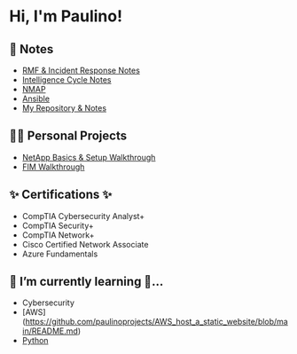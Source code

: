 <h1>Hi, I'm Paulino! <br/>

<h2>📝 Notes</h2>

  - [RMF & Incident Response Notes](https://github.com/paulinoprojects/RiskManagement)
  - [Intelligence Cycle Notes](https://github.com/paulinoprojects/IntelligenceLifeCycle/blob/main/Intelligence_README.md)
  - [NMAP](https://github.com/paulinoprojects/NMAP)
  - [Ansible](https://github.com/paulinoprojects/Ansible)
  - [My Repository & Notes](https://github.com/paulinoprojects?tab=repositories)
  
  
  
<h2>👨‍💻 Personal Projects</h2>

  - [NetApp Basics & Setup Walkthrough](https://github.com/paulinoprojects/NetApp)
  - [FIM Walkthrough](https://github.com/paulinoprojects/FileIntegrityMonitor)
  

<h2>✨ Certifications ✨</h2>

 - CompTIA Cybersecurity Analyst+
 - CompTIA Security+
 - CompTIA Network+
 - Cisco Certified Network Associate
 - Azure Fundamentals

<h2> 🌱 I’m currently learning 🔭...</h2>
  
 - Cybersecurity
 - [AWS] (https://github.com/paulinoprojects/AWS_host_a_static_website/blob/main/README.md)
 - [Python](https://github.com/paulinoprojects/PythonNotes)
